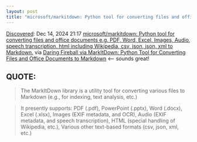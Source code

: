 ```yaml
---
layout: post
title: "microsoft/markitdown: Python tool for converting files and office documents e.g. PDF, Word, Excel, Images, Audio, speech transcription, html including Wikipedia, csv, json, json, xml to Markdown."
---
```

[Discovered](http://rolandtanglao.com/2020/07/29/p1-blogthis-checkvist-list-links-to-blog/): Dec 14, 2024 21:17 [microsoft/markitdown: Python tool for converting files and office documents e.g. PDF, Word, Excel, Images, Audio, speech transcription, html including Wikipedia, csv, json, json, xml to Markdown.](https://github.com/microsoft/markitdown) via [Daring Fireball via MarkItDown: Python Tool for Converting Files and Office Documents to Markdown](https://daringfireball.net/linked/2024/12/13/markitdown) <-- sounds great!

## QUOTE:

>The MarkItDown library is a utility tool for converting various files to Markdown (e.g., for indexing, text analysis, etc.)

>It presently supports:  PDF (.pdf), PowerPoint (.pptx), Word (.docx), Excel (.xlsx), Images (EXIF metadata, and OCR), Audio (EXIF metadata, and speech transcription), HTML (special handling of Wikipedia, etc.), Various other text-based formats (csv, json, xml, etc.)
